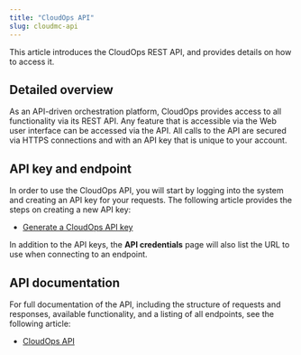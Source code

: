 ```yaml
---
title: "CloudOps API"
slug: cloudmc-api
---
```



This article introduces the CloudOps REST API, and provides details on how to access it.

## Detailed overview

As an API-driven orchestration platform, CloudOps provides access to all functionality via its REST API. Any feature that is accessible via the Web user interface can be accessed via the API. All calls to the API are secured via HTTPS connections and with an API key that is unique to your account.

## API key and endpoint

In order to use the CloudOps API, you will start by logging into the system and creating an API key for your requests. The following article provides the steps on creating a new API key:

-   [Generate a CloudOps API key](../how-to/how-to-cloudmc-api-key.md)

In addition to the API keys, the **API credentials** page will also list the URL to use when connecting to an endpoint.

## API documentation

For full documentation of the API, including the structure of requests and responses, available functionality, and a listing of all endpoints, see the following article:

-   <a href="https://cloudops.github.io/cloudmc-api-docs/#getting-started" target="_blank">CloudOps API</a>

